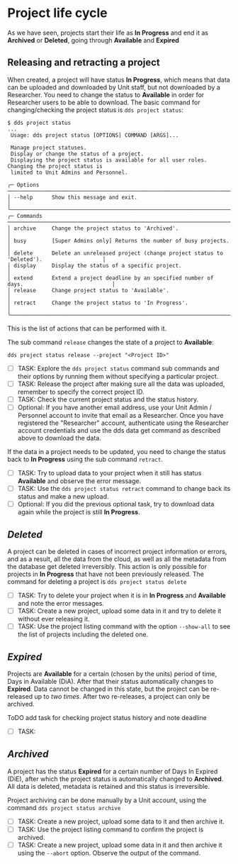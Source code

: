 # Project life cycle

As we have seen, projects start their life as **In Progress** and end it as **Archived** or **Deleted**, going through **Available** and **Expired**

## Releasing and retracting a project

When created, a project will have status **In Progress**, which means that data can be uploaded and downloaded by Unit staff, but not downloaded by a Researcher. You need to change the status to **Available** in order for Researcher users to be able to download. The basic command for changing/checking the project status is `dds project status`:

~~~
$ dds project status
...
 Usage: dds project status [OPTIONS] COMMAND [ARGS]...

 Manage project statuses.
 Display or change the status of a project.
 Displaying the project status is available for all user roles. Changing the project status is
 limited to Unit Admins and Personnel.

╭─ Options ────────────────────────────────────────────────────────────────────────────────────────╮
│ --help      Show this message and exit.                                                          │
╰──────────────────────────────────────────────────────────────────────────────────────────────────╯
╭─ Commands ───────────────────────────────────────────────────────────────────────────────────────╮
│ archive     Change the project status to 'Archived'.                                             │
│ busy        [Super Admins only] Returns the number of busy projects.                             │
│ delete      Delete an unreleased project (change project status to 'Deleted').                   │
│ display     Display the status of a specific project.                                            │
│ extend      Extend a project deadline by an specified number of days.                            │
│ release     Change project status to 'Available'.                                                │
│ retract     Change the project status to 'In Progress'.                                          │
╰──────────────────────────────────────────────────────────────────────────────────────────────────╯
~~~

This is the list of actions that can be performed with it.

The sub command `release` changes the state of a project to **Available**:

~~~
dds project status release --project "<Project ID>"
~~~

- [ ] TASK: Explore the `dds project status` command sub commands and their options by running them without specifying a particular project.
- [ ] TASK: Release the project after making sure all the data was uploaded, remember to specify the correct project ID.
- [ ] TASK: Check the current project status and the status history.
- [ ] Optional: If you have another email address, use your Unit Admin / Personnel account to invite that email as a Researcher. Once you have registered the "Researcher" account, authenticate using the Researcher account credentials and use the dds data get command as described above to download the data.

If the data in a project needs to be updated, you need to change the status back to **In Progress** using the sub command `retract`.

- [ ] TASK: Try to upload data to your project when it still has status **Available** and observe the error message.
- [ ] TASK: Use the `dds project status retract` command to change back its status and make a new upload.
- [ ] Optional: If you did the previous optional task, try to download data again while the project is still **In Progress**.

## *Deleted*

A project can be deleted in cases of incorrect project information or errors, and as a result, all the data from the cloud, as well as all the metadata from the database get deleted irreversibly. This action is only possible for projects in **In Progress** that have not been previously released. The command for deleting a project is `dds project status delete`

- [ ] TASK: Try to delete your project when it is in **In Progress** and **Available** and note the error messages.
- [ ] TASK: Create a new project, upload some data in it and try to delete it without ever releasing it.
- [ ] TASK: Use the project listing command with the option `--show-all` to see the list of projects including the deleted one.

## *Expired*

Projects are **Available** for a certain (chosen by the units) period of time, Days in Available (DiA). After that their status automatically changes to **Expired**. Data cannot be changed in this state, but the project can be re-released up to *two times*. After two re-releases, a project can only be archived.

ToDO add task for checking project status history and note deadline
- [ ] TASK: 

## *Archived*

A project has the status **Expired** for a certain number of Days In Expired (DiE), after which the project status is automatically changed to **Archived**. All data is deleted, metadata is retained and this status is irreversible.

Project archiving can be done manually by a Unit account, using the command `dds project status archive`

- [ ] TASK: Create a new project, upload some data to it and then archive it.
- [ ] TASK: Use the project listing command to confirm the project is archived.
- [ ] TASK: Create a new project, upload some data in it and then archive it using the `--abort` option. Observe the output of the command.
